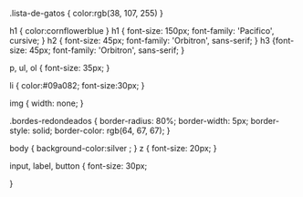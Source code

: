 .lista-de-gatos {
color:rgb(38, 107, 255)
}

h1 {
 color:cornflowerblue
}
h1 { font-size: 150px;
  font-family: 'Pacifico', cursive; 
}
h2 { font-size: 45px;
  font-family: 'Orbitron', sans-serif;
}
h3 {font-size: 45px; font-family: 'Orbitron', sans-serif;
}

p,
ul,
ol {
  font-size: 35px;
}

li {
color:#09a082;
font-size:30px;
}

img {
  width: none;
}

.bordes-redondeados {
  border-radius: 80%;
  border-width: 5px;
  border-style: solid;
  border-color: rgb(64, 67, 67);
}

body {
  background-color:silver ;
}
z {
  font-size: 20px;
}

input,
label,
button {
  font-size: 30px;

}

